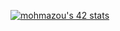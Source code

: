 <a href="https://github.com/oakoudad/badge42"><img src="https://badge.mediaplus.ma/darkblue/mohmazou" alt="mohmazou's 42 stats" /></a>
